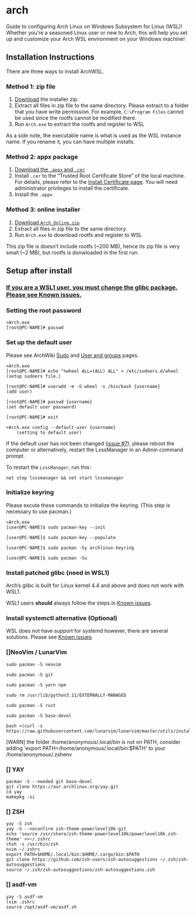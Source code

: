 # arch
Guide to configuring Arch Linux on Windows Subsystem for Linux (WSL)! Whether you're a seasoned Linux user or new to Arch, this will help you set up and customize your Arch WSL environment on your Windows machine!
## Installation Instructions

There are three ways to install ArchWSL.

### [](https://wsldl-pg.github.io/ArchW-docs/How-to-Setup/#method-1-zip-file)Method 1: zip file

1. [Download](https://github.com/yuk7/ArchWSL/releases/latest) the installer zip.
2. Extract all files in zip file to the same directory. Please extract to a folder that you have write permission. For example, `C:\Program Files` cannot be used since the rootfs cannot be modified there.
3. Run `Arch.exe` to extract the rootfs and register to WSL

As a side note, the executable name is what is used as the WSL instance name. If you rename it, you can have multiple installs.

### [](https://wsldl-pg.github.io/ArchW-docs/How-to-Setup/#method-2-appx-package)Method 2: appx package

1. [Download the `.appx` and `.cer`](https://github.com/yuk7/ArchWSL/releases/latest)
2. Install `.cer` to the “Trusted Root Certificate Store” of the local machine. For details, please refer to the [Install Certificate page](https://wsldl-pg.github.io/ArchW-docs/Install-Certificate/). You will need administrator privileges to install the certificate.
3. Install the `.appx`

### [](https://wsldl-pg.github.io/ArchW-docs/How-to-Setup/#method-3-online-installer)Method 3: online installer

1. [Download `Arch_Online.zip`](https://github.com/yuk7/ArchWSL/releases/latest)
2. Extract all files in zip file to the same directory.
3. Run `Arch.exe` to download rootfs and register to WSL

This zip file is doesn’t include rootfs (~200 MB), hence its zip file is very small (~2 MB), but rootfs is donwloaded in the first run.

## [](https://wsldl-pg.github.io/ArchW-docs/How-to-Setup/#setup-after-install)Setup after install

### [](https://wsldl-pg.github.io/ArchW-docs/How-to-Setup/#if-you-are-a-wsl1-user-you-must-change-the-glibc-package-please-see-known-issues)[If you are a WSL1 user, you **must** change the glibc package. Please see Known issues.](https://wsldl-pg.github.io/ArchW-docs/Known-issues/#wsl1--wsl2)

### [](https://wsldl-pg.github.io/ArchW-docs/How-to-Setup/#setting-the-root-password)Setting the root password

```
>Arch.exe
[root@PC-NAME]# passwd
```

### [](https://wsldl-pg.github.io/ArchW-docs/How-to-Setup/#set-up-the-default-user)Set up the default user

Please see ArchWiki [Sudo](https://wiki.archlinux.org/index.php/Sudo#Example_entries) and [User and groups](https://wiki.archlinux.org/index.php/Users_and_groups) pages.

```
>Arch.exe
[root@PC-NAME]# echo "%wheel ALL=(ALL) ALL" > /etc/sudoers.d/wheel
(setup sudoers file.)

[root@PC-NAME]# useradd -m -G wheel -s /bin/bash {username}
(add user)

[root@PC-NAME]# passwd {username}
(set default user password)

[root@PC-NAME]# exit

>Arch.exe config --default-user {username}
    (setting to default user)
```

If the default user has not been changed ([issue #7](https://github.com/yuk7/ArchWSL/issues/7)), please reboot the computer or alternatively, restart the LxssManager in an Admin command prompt.

To restart the `LxssManager`, run this:

```
net stop lxssmanager && net start lxssmanager
```

### [](https://wsldl-pg.github.io/ArchW-docs/How-to-Setup/#initialize-keyring)Initialize keyring

Please excute these commands to initialize the keyring. (This step is necessary to use pacman.)

```
>Arch.exe
[user@PC-NAME]$ sudo pacman-key --init

[user@PC-NAME]$ sudo pacman-key --populate

[user@PC-NAME]$ sudo pacman -Sy archlinux-keyring

[user@PC-NAME]$ sudo pacman -Su
```

### [](https://wsldl-pg.github.io/ArchW-docs/How-to-Setup/#install-patched-glibc-need-in-wsl1)Install patched glibc (need in WSL1)

Arch’s glibc is built for Linux kernel 4.4 and above and does not work with WSL1.

WSL1 users **should** always follow the steps in [Known issues](https://wsldl-pg.github.io/ArchW-docs/Known-issues/#wsl1--wsl2).

### [](https://wsldl-pg.github.io/ArchW-docs/How-to-Setup/#install-systemctl-alternative-optional)Install systemctl alternative (Optional)

WSL does not have support for systemd however, there are several solutions. Please see [Known issues](https://wsldl-pg.github.io/ArchW-docs/Known-issues/#systemdsystemctl).


### []NeoVim / LunarVim

```
sudo pacman -S neovim

sudo pacman -S git

sudo pacman -S yarn npm

sudo rm /usr/lib/python3.11/EXTERNALLY-MANAGED

sudo pacman -S rust 

sudo pacman -S base-devel

bash <(curl -s
https://raw.githubusercontent.com/lunarvim/lunarvim/master/utils/installer/install.sh)

```

[WARN] the folder /home/anonymous/.local/bin is not on PATH, consider adding 'export PATH=/home/anonymous/.local/bin:$PATH' to your /home/anonymous/.zshenv

### [] YAY

```shell
pacman -S --needed git base-devel
git clone https://aur.archlinux.org/yay.git
cd yay
makepkg -si
```


### [] ZSH

```
yay -S zsh
yay -S --noconfirm zsh-theme-powerlevel10k-git
echo 'source /usr/share/zsh-theme-powerlevel10k/powerlevel10k.zsh-theme' >>~/.zshrc
chsh -s /usr/bin/zsh
nvim ~/.zshrc
export PATH=$HOME/.local/bin:$HOME/.cargo/bin:$PATH
git clone https://github.com/zsh-users/zsh-autosuggestions ~/.zsh/zsh-autosuggestions
source ~/.zsh/zsh-autosuggestions/zsh-autosuggestions.zsh
```

### [] asdf-vm

```
yay -S asdf-vm
lvim .zshrc
source /opt/asdf-vm/asdf.sh
```
